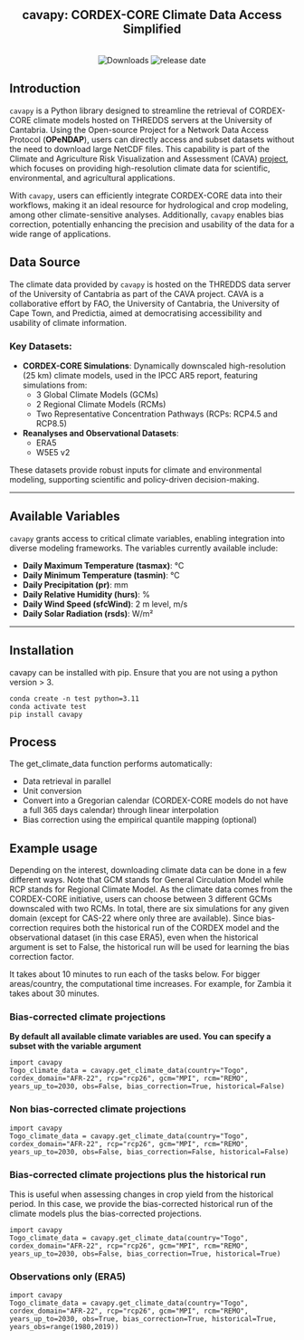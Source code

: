 <h1 align="center">
  <br>
  <h2 align="center">cavapy: CORDEX-CORE Climate Data Access Simplified</h2>
  <br>
<div align="center">
   <img src="https://img.shields.io/pypi/dm/cavapy" alt="Downloads" style="display: inline-block;">
   <img src="https://img.shields.io/github/release-date-pre/Risk-team/cavapy" alt="release date" style="display: inline-block;">
</div>
</h1

---

## Introduction

`cavapy` is a Python library designed to streamline the retrieval of CORDEX-CORE climate models hosted on THREDDS servers at the University of Cantabria. Using the Open-source Project for a Network Data Access Protocol (**OPeNDAP**), users can directly access and subset datasets without the need to download large NetCDF files. This capability is part of the Climate and Agriculture Risk Visualization and Assessment (CAVA) [project](https://risk-team.github.io/CAVAanalytics/articles/CAVA.html), which focuses on providing high-resolution climate data for scientific, environmental, and agricultural applications.

With `cavapy`, users can efficiently integrate CORDEX-CORE data into their workflows, making it an ideal resource for hydrological and crop modeling, among other climate-sensitive analyses. Additionally, `cavapy` enables bias correction, potentially enhancing the precision and usability of the data for a wide range of applications.



## Data Source

The climate data provided by `cavapy` is hosted on the THREDDS data server of the University of Cantabria as part of the CAVA project. CAVA is a collaborative effort by FAO, the University of Cantabria, the University of Cape Town, and Predictia, aimed at democratising accessibility and usability of climate information.

### Key Datasets:
- **CORDEX-CORE Simulations**: Dynamically downscaled high-resolution (25 km) climate models, used in the IPCC AR5 report, featuring simulations from:
  - 3 Global Climate Models (GCMs)
  - 2 Regional Climate Models (RCMs)
  - Two Representative Concentration Pathways (RCPs: RCP4.5 and RCP8.5)
- **Reanalyses and Observational Datasets**:
  - ERA5
  - W5E5 v2

These datasets provide robust inputs for climate and environmental modeling, supporting scientific and policy-driven decision-making.

---

## Available Variables

`cavapy` grants access to critical climate variables, enabling integration into diverse modeling frameworks. The variables currently available include:

- **Daily Maximum Temperature (tasmax)**: °C  
- **Daily Minimum Temperature (tasmin)**: °C  
- **Daily Precipitation (pr)**: mm  
- **Daily Relative Humidity (hurs)**: %  
- **Daily Wind Speed (sfcWind)**: 2 m level, m/s  
- **Daily Solar Radiation (rsds)**: W/m²  

---

## Installation
cavapy can be installed with pip. Ensure that you are not using a python version > 3. 

```
conda create -n test python=3.11
conda activate test
pip install cavapy
```
## Process

The get_climate_data function performs automatically:
- Data retrieval in parallel
- Unit conversion
- Convert into a Gregorian calendar (CORDEX-CORE models do not have a full 365 days calendar) through linear interpolation
- Bias correction using the empirical quantile mapping (optional)

## Example usage

Depending on the interest, downloading climate data can be done in a few different ways. Note that GCM stands for General Circulation Model while RCP stands for Regional Climate Model. As the climate data comes from the CORDEX-CORE initiative, users can choose between 3 different GCMs downscaled with two RCMs. In total, there are six simulations for any given domain (except for CAS-22 where only three are available).
Since bias-correction requires both the historical run of the CORDEX model and the observational dataset (in this case ERA5), even when the historical argument is set to False, the historical run will be used for learning the bias correction factor.

It takes about 10 minutes to run each of the tasks below. For bigger areas/country, the computational time increases. For example, for Zambia it takes about 30 minutes.

### Bias-corrected climate projections
**By default all available climate variables are used. You can specify a subset with the variable argument**

```
import cavapy
Togo_climate_data = cavapy.get_climate_data(country="Togo", cordex_domain="AFR-22", rcp="rcp26", gcm="MPI", rcm="REMO", years_up_to=2030, obs=False, bias_correction=True, historical=False)
```
### Non bias-corrected climate projections

```
import cavapy
Togo_climate_data = cavapy.get_climate_data(country="Togo", cordex_domain="AFR-22", rcp="rcp26", gcm="MPI", rcm="REMO", years_up_to=2030, obs=False, bias_correction=False, historical=False)
```
### Bias-corrected climate projections plus the historical run

This is useful when assessing changes in crop yield from the historical period. In this case, we provide the bias-corrected historical run of the climate models plus the bias-corrected projections. 

```
import cavapy
Togo_climate_data = cavapy.get_climate_data(country="Togo", cordex_domain="AFR-22", rcp="rcp26", gcm="MPI", rcm="REMO", years_up_to=2030, obs=False, bias_correction=True, historical=True)
```
### Observations only (ERA5)

```
import cavapy
Togo_climate_data = cavapy.get_climate_data(country="Togo", cordex_domain="AFR-22", rcp="rcp26", gcm="MPI", rcm="REMO", years_up_to=2030, obs=True, bias_correction=True, historical=True, years_obs=range(1980,2019))
```
